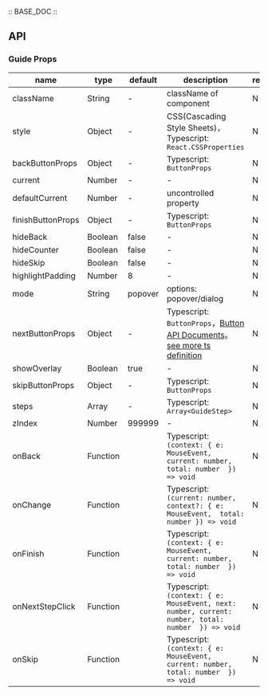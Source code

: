 :: BASE_DOC ::

## API

### Guide Props

name | type | default | description | required
-- | -- | -- | -- | --
className | String | - | className of component | N
style | Object | - | CSS(Cascading Style Sheets)，Typescript: `React.CSSProperties` | N
backButtonProps | Object | - | Typescript: `ButtonProps` | N
current | Number | - | \- | N
defaultCurrent | Number | - | uncontrolled property | N
finishButtonProps | Object | - | Typescript: `ButtonProps` | N
hideBack | Boolean | false | \- | N
hideCounter | Boolean | false | \- | N
hideSkip | Boolean | false | \- | N
highlightPadding | Number | 8 | \- | N
mode | String | popover | options: popover/dialog | N
nextButtonProps | Object | - | Typescript: `ButtonProps`，[Button API Documents](./button?tab=api)。[see more ts definition](https://github.com/Tencent/tdesign-mobile-react/tree/develop/src/guide/type.ts) | N
showOverlay | Boolean | true | \- | N
skipButtonProps | Object | - | Typescript: `ButtonProps` | N
steps | Array | - | Typescript: `Array<GuideStep>` | N
zIndex | Number | 999999 | \- | N
onBack | Function |  | Typescript: `(context: { e: MouseEvent, current: number, total: number  }) => void`<br/> | N
onChange | Function |  | Typescript: `(current: number, context?: { e: MouseEvent,  total: number }) => void`<br/> | N
onFinish | Function |  | Typescript: `(context: { e: MouseEvent, current: number, total: number  }) => void`<br/> | N
onNextStepClick | Function |  | Typescript: `(context: { e: MouseEvent, next: number, current: number, total: number  }) => void`<br/> | N
onSkip | Function |  | Typescript: `(context: { e: MouseEvent, current: number, total: number  }) => void`<br/> | N
